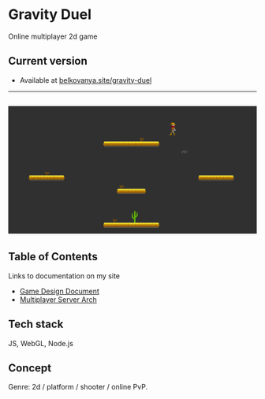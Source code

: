 # Gravity Duel

Online multiplayer 2d game




## Current version
- Available at [belkovanya.site/gravity-duel](https://belkovanya.site/gravity-duel/)


---
![alt text](docs/src/img/screenshot.png)
---

## Table of Contents
Links to documentation on my site

- [Game Design Document](https://belkovanya.site/gravity-duel/docs/gdd.html)
- [Multiplayer Server Arch](https://belkovanya.site/gravity-duel/docs/server-doc.html)

## Tech stack
JS, WebGL, Node.js

## Concept
Genre: 2d / platform / shooter / online PvP.


